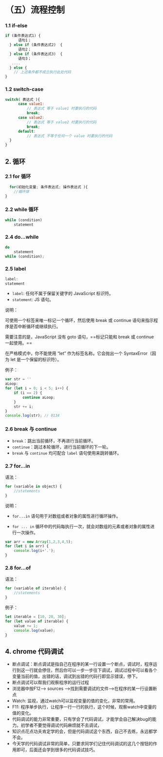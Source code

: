 # （五）流程控制




### 1.1 if-else


```js
if (条件表达式1) {
      语句1；
  } else if (条件表达式2)  {
      语句2；
  } else if (条件表达式3)  {
      语句3；
   ....
  } else {
    // 上述条件都不成立执行此处代码
}
```

### 1.2 switch-case

```js
switch( 表达式 ){ 
      case value1:
          // 表达式 等于 value1 时要执行的代码
          break;
      case value2:
          // 表达式 等于 value2 时要执行的代码
          break;
      default:
          // 表达式 不等于任何一个 value 时要执行的代码
  }
}
```

## 2. 循环

### 2.1 for 循环



```js
  for(初始化变量; 条件表达式; 操作表达式 ){
    //循环体
}
```

### 2.2 while 循环



```js
while (condition) 
    statement
```

### 2.4 do...while



```js
do 
    statement
while (condition);
```

### 2.5 label



```js
label:
statement
```

- `label`: 任何不属于保留关键字的 JavaScript 标识符。
- `statement`: JS 语句。

说明：

可使用一个标签来唯一标记一个循环，然后使用 break 或 continue 语句来指示程序是否中断循环或继续执行。

需要注意的是，JavaScript 没有 goto 语句，==标记只能和 break 或 continue 一起使用。==

在严格模式中，你不能使用 “let” 作为标签名称。它会抛出一个 SyntaxError（因为 let 是一个保留的标识符）。

例子：

```js
var str = ''
aLoop:
for (let i = 0; i < 5; i++) {
    if (i == 2) {
        continue aLoop;
    }
    str += i;
}
console.log(str); // 0134
```

### 2.6 break 与 continue

- `break`：跳出当前循环，不再进行当前循环。
- `continue`：跳过本轮循环，进行当前循环的下一轮。
- `break` 与 `continue` 均可配合 `label` 语句使用来跳转循环。

### 2.7 for...in

语法：

```js
for (variable in object) {
    //statements
}
```

说明：

- `for...in` 语句用于对数组或者对象的属性进行循环操作。

- `for ... in` 循环中的代码每执行一次，就会对数组的元素或者对象的属性进行一次操作。

```js
var arr = new Array(1,2,3,4,5);
for (let i in arr) {
    console.log(i+'.');
}
```

### 2.8 for...of

语法：

```js
for (variable of iterable) {
    //statements
}
```

例子：

```js
let iterable = [10, 20, 30];
for (let value of iterable) {
    value += 1;
    console.log(value);
}
```

## 4. chrome 代码调试

- 断点调试：断点调试是指自己在程序的某一行设置一个断点，调试时，程序运行到这一行就会停住，然后你可以一步一步往下调试，调试过程中可以看各个变量当前的值，出错的话，调试到出错的代码行即显示错误，停下。
- 断点调试可以帮我们观察程序的运行过程
- 浏览器中按F12--> sources -->找到需要调试的文件-->在程序的某一行设置断点
- Watch: 监视，通过watch可以监视变量的值的变化，非常的常用。
- F11: 程序单步执行，让程序一行一行的执行，这个时候，观察watch中变量的值的变化。
- 代码调试的能力非常重要，只有学会了代码调试，才能学会自己解决bug的能力。初学者不要觉得调试代码麻烦就不去调试，
- 知识点花点功夫肯定学的会，但是代码调试这个东西，自己不去练，永远都学不会。
- 今天学的代码调试非常的简单，只要求同学们记住代码调试的这几个按钮的作用即可，后面还会学到很多的代码调试技巧。
